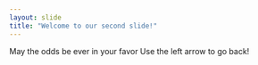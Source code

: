 ```yaml
---
layout: slide
title: "Welcome to our second slide!"
---
```

May the odds be ever in your favor
Use the left arrow to go back!
